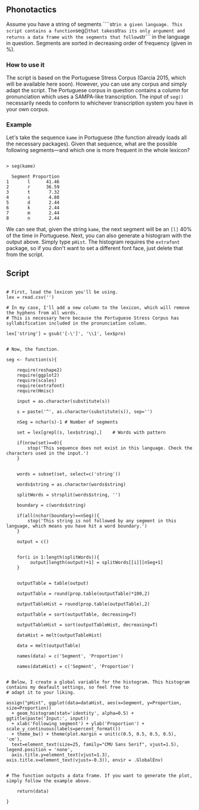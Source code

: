 ## Phonotactics

Assume you have a string of segments ````str``` in a given language. This script contains a function ```seg()``` that takes
```str``` as its only argument and returns a data frame with the segments that follow ```str``` in the language in question.
Segments are sorted in decreasing order of frequency (given in %).

### How to use it

The script is based on the Portuguese Stress Corpus (Garcia 2015, which will be available here soon). 
However, you can use any corpus and simply adapt the script. The Portuguese corpus in question contains a column for
pronunciation which uses a SAMPA-like transcription. The input of ```seg()``` necessarily needs to conform to whichever
transcription system you have in your own corpus.

### Example

Let's take the sequence ```kame``` in Portuguese (the function already loads all the necessary packages). Given that sequence,
what are the possible following segments—and which one is more frequent in the whole lexicon?

```{r}

> seg(kame)

  Segment Proportion
1       l      41.46
2       r      36.59
3       t       7.32
4       s       4.88
5       d       2.44
6       k       2.44
7       m       2.44
8       n       2.44

```

We can see that, given the string ```kame```, the next segment will be an ```[l]``` 40% of the time in Portuguese.
Next, you can also generate a histogram with the output above. 
Simply type ```pHist```. The histogram requires the ```extrafont``` package, so if you don't want 
to set a different font face, just delete that from the script.


## Script

```{r}

# First, load the lexicon you'll be using.
lex = read.csv('')

# In my case, I'll add a new column to the lexicon, which will remove the hyphens from all words.
# This is necessary here because the Portuguese Stress Corpus has syllabification included in the pronunciation column.

lex['string'] = gsub('[-\']', '\\1', lex$pro)


# Now, the function.

seg <- function(s){
	
	require(reshape2)
	require(ggplot2)
	require(scales)
	require(extrafont)
	require(Hmisc)
	
	input = as.character(substitute(s))
	
	s = paste('^', as.character(substitute(s)), sep='')
	
	nSeg = nchar(s)-1 # Number of segments
	
	set = lex[grepl(s, lex$string),] 	# Words with pattern
	
	if(nrow(set)==0){
		stop('This sequence does not exist in this language. Check the characters used in the input.')
	}
	
	
	words = subset(set, select=c('string'))
	
	words$string = as.character(words$string)
	
	splitWords = strsplit(words$string, '')
	
	boundary = c(words$string)
	
	if(all(nchar(boundary)==nSeg)){
		stop('This string is not followed by any segment in this language, which means you have hit a word boundary.')
	}
	
	output = c()
	
	
	for(i in 1:length(splitWords)){
		 output[length(output)+1] = splitWords[[i]][nSeg+1]
	}
	
	
	outputTable = table(output)
	
	outputTable = round(prop.table(outputTable)*100,2)
	
	outputTableHist = round(prop.table(outputTable),2)
	
	outputTable = sort(outputTable, decreasing=T)
	
	outputTableHist = sort(outputTableHist, decreasing=T)
	
	dataHist = melt(outputTableHist)
	
	data = melt(outputTable)
	
	names(data) = c('Segment', 'Proportion')
	
	names(dataHist) = c('Segment', 'Proportion')

	
# Below, I create a global variable for the histogram. This histogram contains my deafault settings, so feel free to
# adapt it to your liking.
	
assign("pHist", ggplot(data=dataHist, aes(x=Segment, y=Proportion, size=Proportion)) 
  + geom_histogram(stat='identity', alpha=0.5) + ggtitle(paste('Input:', input)) 
  + xlab('Following segment') + ylab('Proportion') + scale_y_continuous(labels=percent_format()) 
  + theme_bw() + theme(plot.margin = unit(c(0.5, 0.5, 0.5, 0.5), 'cm'), 
  text=element_text(size=25, family="CMU Sans Serif", vjust=1.5), legend.position = 'none', 
  axis.title.y=element_text(vjust=1.3), axis.title.x=element_text(vjust=-0.3)), envir = .GlobalEnv)


# The function outputs a data frame. If you want to generate the plot, simply follow the example above.
	
	return(data)
	
}

```




